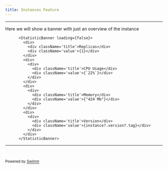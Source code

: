 ```yaml
---
title: Instances Feature
---
```

<SwmSnippet path="/client/src/pages/Applications/ViewApplication/ViewInstance.tsx" line="17">

---

Here we will show a banner with just an overview of the instance

```tsx
      <StatisticBanner loading={false}>
        <div>
          <div className='title'>Replicas</div>
          <div className='value'>{1}</div>
        </div>
        <div>
          <div>
            <div className='title'>CPU Usage</div>
            <div className='value'>{`22%`}</div>
          </div>
        </div>
        <div>
          <div>
            <div className='title'>Memory</div>
            <div className='value'>{"424 Mb"}</div>
          </div>
        </div>
        <div>
          <div>
            <div className='title'>Version</div>
            <div className='value'>{instance?.version?.tag}</div>
          </div>
        </div>
      </StatisticBanner>
```

---

</SwmSnippet>

&nbsp;

<SwmMeta version="3.0.0" repo-id="Z2l0aHViJTNBJTNBc2Fhc2NhcGUlM0ElM0FrZWlyZGF2aWU=" repo-name="saascape"><sup>Powered by [Swimm](https://app.swimm.io/)</sup></SwmMeta>
